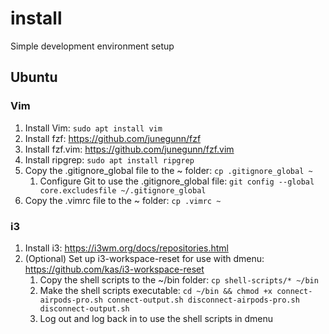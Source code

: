 # install
Simple development environment setup
## Ubuntu
### Vim
1. Install Vim: `sudo apt install vim`
1. Install fzf: https://github.com/junegunn/fzf
1. Install fzf.vim: https://github.com/junegunn/fzf.vim
1. Install ripgrep: `sudo apt install ripgrep`
1. Copy the .gitignore_global file to the ~ folder: `cp .gitignore_global ~`
   1. Configure Git to use the .gitignore_global file: `git config --global core.excludesfile ~/.gitignore_global`
1. Copy the .vimrc file to the ~ folder: `cp .vimrc ~`
### i3
1. Install i3: https://i3wm.org/docs/repositories.html
1. (Optional) Set up i3-workspace-reset for use with dmenu: https://github.com/kas/i3-workspace-reset
   1. Copy the shell scripts to the ~/bin folder: `cp shell-scripts/* ~/bin`
   1. Make the shell scripts executable: `cd ~/bin && chmod +x connect-airpods-pro.sh connect-output.sh disconnect-airpods-pro.sh disconnect-output.sh`
   1. Log out and log back in to use the shell scripts in dmenu

